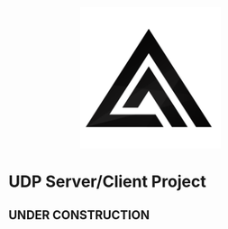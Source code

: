 <div align="center">
    <img src="assets/logo.png" height="250" width="250"/>
</div>

# UDP Server/Client Project
## UNDER CONSTRUCTION